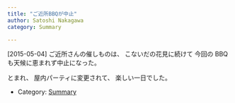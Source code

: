 ```yaml
---
title: "ご近所BBQが中止"
author: Satoshi Nakagawa
category: Summary

---
```


[2015-05-04]  ご近所さんの催しものは、
こないだの花見に続けて
今回の BBQ も天候に恵まれず中止になった。

 とまれ、
屋内パーティに変更されて、
楽しい一日でした。

- Category: [Summary](categories.html#Summary)

